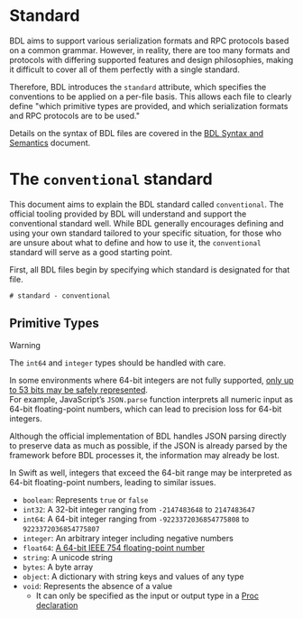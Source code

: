 # Standard

BDL aims to support various serialization formats and RPC protocols based on a common grammar.
However, in reality, there are too many formats and protocols with differing supported features
and design philosophies, making it difficult to cover all of them perfectly with a single standard.

Therefore, BDL introduces the `standard` attribute,
which specifies the conventions to be applied on a per-file basis.
This allows each file to clearly define
"which primitive types are provided, and which serialization formats and RPC protocols are to be used."

Details on the syntax of BDL files are covered in the [BDL Syntax and Semantics](./syntax.md) document.

# The `conventional` standard

This document aims to explain the BDL standard called `conventional`.
The official tooling provided by BDL will understand and support the conventional standard well.
While BDL generally encourages defining and using your own standard tailored to your specific situation,
for those who are unsure about what to define and how to use it,
the `conventional` standard will serve as a good starting point.

First, all BDL files begin by specifying which standard is designated for that file.

```bdl
# standard - conventional
```

## Primitive Types

> [!WARNING]
> The `int64` and `integer` types should be handled with care.
>
> In some environments where 64-bit integers are not fully supported,
> [only up to 53 bits may be safely represented](https://developer.mozilla.org/en-US/docs/Web/JavaScript/Reference/Global_Objects/Number/MAX_SAFE_INTEGER).\
> For example, JavaScript’s `JSON.parse` function interprets all numeric input as 64-bit floating-point numbers,
> which can lead to precision loss for 64-bit integers.
>
> Although the official implementation of BDL handles JSON parsing directly to preserve data as much as possible,
> if the JSON is already parsed by the framework before BDL processes it, the information may already be lost.
>
> In Swift as well, integers that exceed the 64-bit range may be interpreted as 64-bit floating-point numbers, leading to similar issues.

- `boolean`: Represents `true` or `false`
- `int32`: A 32-bit integer ranging from `-2147483648` to `2147483647`
- `int64`: A 64-bit integer ranging from `-9223372036854775808` to `9223372036854775807`
- `integer`: An arbitrary integer including negative numbers
- `float64`: [A 64-bit IEEE 754 floating-point number](https://en.wikipedia.org/wiki/Double-precision_floating-point_format)
- `string`: A unicode string
- `bytes`: A byte array
- `object`: A dictionary with string keys and values of any type
- `void`: Represents the absence of a value
  - It can only be specified as the input or output type in a [Proc declaration](./syntax.md#Proc)
